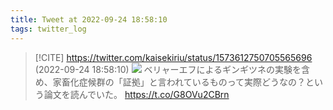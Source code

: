```yaml
---
title: Tweet at 2022-09-24 18:58:10
tags: twitter_log
---
```


> [!CITE] https://twitter.com/kaisekiriu/status/1573612750705565696 (2022-09-24 18:58:10)
> ![](https://twitter.com/kaisekiriu/status/1573612750705565696)
> ベリャーエフによるギンギツネの実験を含め、家畜化症候群の「証拠」と言われているものって実際どうなの？という論文を読んでいた。
> https://t.co/G8OVu2CBrn
